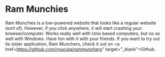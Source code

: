 # Ram Munchies

Ram Munchies is a low-powered website that looks like a regular website (sort of). However, if you click anywhere, it will start crashing your browser/computer. Works really well with Unix based computers, but no so well with Windows. Have fun with it with your friends. If you want to try out its sister application, Ram Munchers, check it out on <a href=https://github.com/rnucuta/rammunchers" target="_blank">Github</a>.
